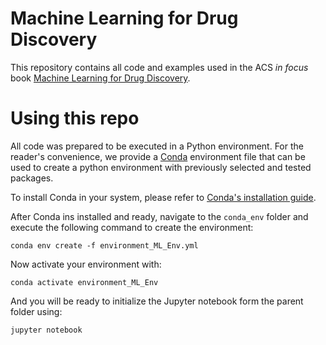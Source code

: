 # Machine Learning for Drug Discovery

This repository contains all code and examples used in the 
ACS *in focus* book [Machine Learning for Drug Discovery](https://pubs.acs.org/doi/book/10.1021/acsinfocus.7e5017).

# Using this repo

All code was prepared to be executed in a Python environment.
For the reader's convenience, we provide a [Conda](https://docs.conda.io/projects/conda/en/latest/index.html) environment file
that can be used to create a python environment with previously 
selected and tested packages.

To install Conda in your system, please refer to [Conda's installation guide](https://docs.conda.io/projects/conda/en/latest/user-guide/install/index.html).

After Conda ins installed and ready, navigate to the `conda_env` folder and execute the following command to create the environment:

`conda env create -f environment_ML_Env.yml`

Now activate your environment with:

`conda activate environment_ML_Env`

And you will be ready to initialize the Jupyter notebook form the parent folder using:

`jupyter notebook`
